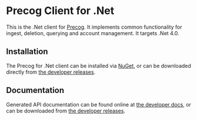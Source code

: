 Precog Client for .Net
======================

This is the .Net client for [Precog](http://www.precog.com/). It
implements common functionality for ingest, deletion, querying and
account management. It targets .Net 4.0.

Installation
------------

The Precog for .Net client can be installed via
[NuGet](http://nuget.org/), or can be downloaded directly from
[the developer releases](http://developer.precog.com/dotnet/releases/).

Documentation
-------------

Generated API documentation can be found online at
[the developer docs](http://developer.precog.com/), or can be
downloaded from [the developer releases](http://developer.precog.com/dotnet/releases/).

